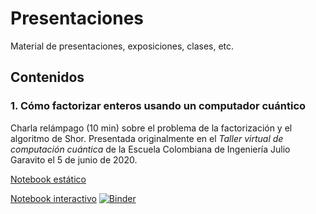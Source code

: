 # Presentaciones
Material de presentaciones, exposiciones, clases, etc.

## Contenidos

### 1. Cómo factorizar enteros usando un computador cuántico
Charla relámpago (10 min) sobre el problema de la factorización y el algoritmo de Shor. Presentada originalmente en el *Taller virtual de computación cuántica* de la Escuela Colombiana de Ingeniería Julio Garavito el 5 de junio de 2020. 

[Notebook estático](https://htmlpreview.github.io/?https://github.com/sergio-tello/presentaciones/blob/master/Shor/shor_050620.html)

[Notebook interactivo](https://mybinder.org/v2/gh/sergio-tello/presentaciones/master) [![Binder](https://mybinder.org/badge_logo.svg)](https://mybinder.org/v2/gh/sergio-tello/presentaciones/master)
